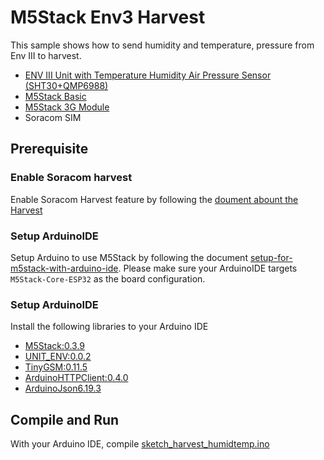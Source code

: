 # M5Stack Env3 Harvest

This sample shows how to send humidity and temperature, pressure from Env III to harvest.

- [ENV III Unit with Temperature Humidity Air Pressure Sensor (SHT30+QMP6988)](https://shop.m5stack.com/products/env-iii-unit-with-temperature-humidity-air-pressure-sensor-sht30-qmp6988)
- [M5Stack Basic](https://m5stack.com/)
- [M5Stack 3G Module](https://soracom.jp/store/5231/)
- Soracom SIM

## Prerequisite

### Enable Soracom harvest

Enable Soracom Harvest feature by following the [doument abount the Harvest](https://users.soracom.io/ja-jp/docs/harvest/send-data/)

### Setup ArduinoIDE

Setup Arduino to use M5Stack by following the document [setup-for-m5stack-with-arduino-ide](https://soracom.github.io/iot-recipes/setup-for-m5stack-with-arduino-ide). Please make sure your ArduinoIDE targets `M5Stack-Core-ESP32` as the board configuration.

### Setup ArduinoIDE

Install the following libraries to your Arduino IDE

- [M5Stack:0.3.9](https://github.com/m5stack/m5stack)
- [UNIT_ENV:0.0.2](https://github.com/m5stack/UNIT_ENV/releases/tag/0.0.2)
- [TinyGSM:0.11.5](https://github.com/vshymanskyy/TinyGSM)
- [ArduinoHTTPClient:0.4.0](https://github.com/arduino-libraries/ArduinoHttpClient)
- [ArduinoJson6.19.3](https://github.com/bblanchon/ArduinoJson)

## Compile and Run

With your Arduino IDE, compile [sketch_harvest_humidtemp.ino](./sketch_harvest_humidtemp.ino)
